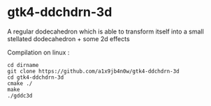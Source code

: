 # gtk4-ddchdrn-3d

A regular dodecahedron which is able to transform itself into a small stellated dodecahedron + some 2d effects

Compilation on linux :

    cd dirname
    git clone https://github.com/a1x9jb4n0w/gtk4-ddchdrn-3d
    cd gtk4-ddchdrn-3d
    cmake ./
    make
    ./gddc3d 

